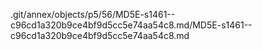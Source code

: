 .git/annex/objects/p5/56/MD5E-s1461--c96cd1a320b9ce4bf9d5cc5e74aa54c8.md/MD5E-s1461--c96cd1a320b9ce4bf9d5cc5e74aa54c8.md